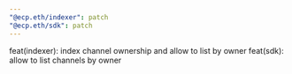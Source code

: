 ```yaml
---
"@ecp.eth/indexer": patch
"@ecp.eth/sdk": patch
---
```


feat(indexer): index channel ownership and allow to list by owner
feat(sdk): allow to list channels by owner

